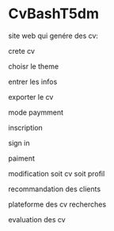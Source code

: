 # CvBashT5dm


site web qui genére des cv:

crete cv 

choisr le theme 

entrer les infos 

exporter le cv 

mode paymment 

inscription 

sign in 

paiment 

modification soit cv soit profil

recommandation des clients

plateforme des cv recherches

evaluation des cv
